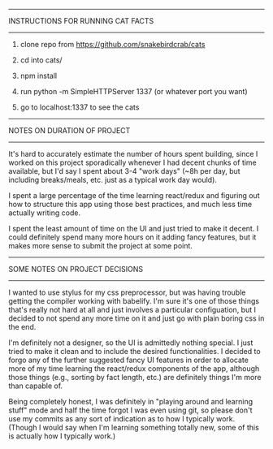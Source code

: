 ************************************
INSTRUCTIONS FOR RUNNING CAT FACTS
************************************

1. clone repo from https://github.com/snakebirdcrab/cats

2. cd into cats/

3. npm install

4. run python -m SimpleHTTPServer 1337 (or whatever port you want)

5. go to localhost:1337 to see the cats



************************************
NOTES ON DURATION OF PROJECT
************************************

It's hard to accurately estimate the number of hours spent building, since I worked on this project sporadically whenever I had decent chunks of time available, but I'd say I spent about 3-4 "work days" (~8h per day, but including breaks/meals, etc. just as a typical work day would).

I spent a large percentage of the time learning react/redux and figuring out how to structure this app using those best practices, and much less time actually writing code.

I spent the least amount of time on the UI and just tried to make it decent. I could definitely spend many more hours on it adding fancy features, but it makes more sense to submit the project at some point.



************************************
SOME NOTES ON PROJECT DECISIONS
************************************

I wanted to use stylus for my css preprocessor, but was having trouble getting the compiler working with babelify. I'm sure it's one of those things that's really not hard at all and just involves a particular configuation, but I decided to not spend any more time on it and just go with plain boring css in the end.

I'm definitely not a designer, so the UI is admittedly nothing special. I just tried to make it clean and to include the desired functionalities. I decided to forgo any of the further suggested fancy UI features in order to allocate more of my time learning the react/redux components of the app, although those things (e.g., sorting by fact length, etc.) are definitely things I'm more than capable of.

Being completely honest, I was definitely in "playing around and learning stuff" mode and half the time forgot I was even using git, so please don't use my commits as any sort of indication as to how I typically work. (Though I would say when I'm learning something totally new, some of this is actually how I typically work.)







